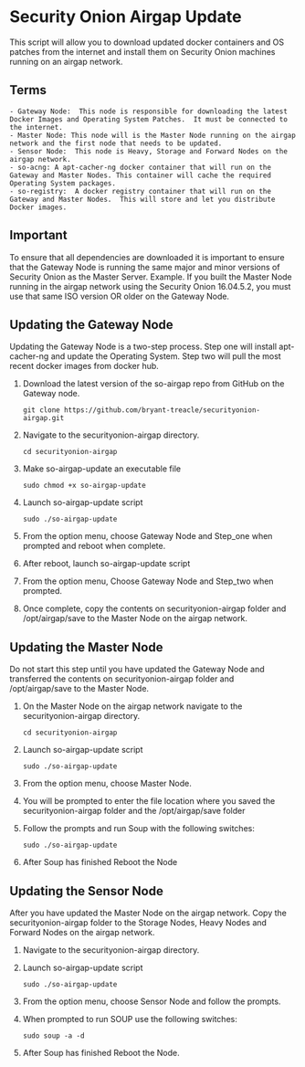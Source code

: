 # Security Onion Airgap Update
This script will allow you to download updated docker containers and OS patches from the internet and install them on Security Onion machines running on an airgap network.   

## Terms
    - Gateway Node:  This node is responsible for downloading the latest Docker Images and Operating System Patches.  It must be connected to the internet. 
    - Master Node: This node will is the Master Node running on the airgap network and the first node that needs to be updated.
    - Sensor Node:  This node is Heavy, Storage and Forward Nodes on the airgap network.
    - so-acng: A apt-cacher-ng docker container that will run on the Gateway and Master Nodes. This container will cache the required Operating System packages.
    - so-registry:  A docker registry container that will run on the Gateway and Master Nodes.  This will store and let you distribute Docker images.

## Important 
To ensure that all dependencies are downloaded it is important to ensure that the Gateway Node is running the same major and minor versions of Security Onion as the Master Server.  Example.  If you built the Master Node running in the airgap network using the Security Onion 16.04.5.2, you must use that same ISO version OR older on the Gateway Node.  
## Updating the Gateway Node
Updating the Gateway Node is a two-step process.  Step one will install apt-cacher-ng and update the Operating System.  Step two will pull the most recent docker images from docker hub.

1. Download the latest version of the so-airgap repo from GitHub on the Gateway node.
 
      `git clone https://github.com/bryant-treacle/securityonion-airgap.git`
    
2. Navigate to the securityonion-airgap directory.
      
      `cd securityonion-airgap`
      
3. Make so-airgap-update an executable file

      `sudo chmod +x so-airgap-update`
      
4. Launch so-airgap-update script
    
      `sudo ./so-airgap-update`
      
5. From the option menu, choose Gateway Node and Step_one when prompted and reboot when complete.
6. After reboot, launch so-airgap-update script
7. From the option menu, Choose Gateway Node and Step_two when prompted.
8. Once complete, copy the contents on securityonion-airgap folder and /opt/airgap/save to the Master Node on the airgap network.

## Updating the Master Node
Do not start this step until you have updated the Gateway Node and transferred the contents on securityonion-airgap folder and /opt/airgap/save to the Master Node.

1. On the Master Node on the airgap network navigate to the securityonion-airgap directory.
      
      `cd securityonion-airgap`
      
2. Launch so-airgap-update script
    
      `sudo ./so-airgap-update`
      
3. From the option menu, choose Master Node.
4. You will be prompted to enter the file location where you saved the securityonion-airgap folder and the /opt/airgap/save folder
5. Follow the prompts and run Soup with the following switches: 

      `sudo ./so-airgap-update`
      
6. After Soup has finished Reboot the Node      

## Updating the Sensor Node
After you have updated the Master Node on the airgap network.  Copy the securityonion-airgap folder to the Storage Nodes, Heavy Nodes and Forward Nodes on the airgap network.

1. Navigate to the securityonion-airgap directory.
2. Launch so-airgap-update script
    
      `sudo ./so-airgap-update`

3. From the option menu, choose Sensor Node and follow the prompts.
4. When prompted to run SOUP use the following switches:

      `sudo soup -a -d`
5. After Soup has finished Reboot the Node.
